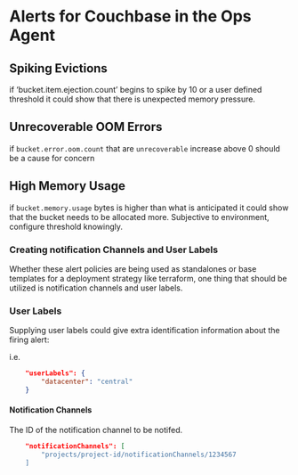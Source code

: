 # Alerts for Couchbase in the Ops Agent

## Spiking Evictions

if ‘bucket.item.ejection.count’ begins to spike by 10 or a user defined threshold it could show that there is unexpected memory pressure.

## Unrecoverable OOM Errors

if `bucket.error.oom.count` that are `unrecoverable` increase above 0 should be a cause for concern

## High Memory Usage

if `bucket.memory.usage` bytes is higher than what is anticipated it could show that the bucket needs to be allocated more. Subjective to environment, configure threshold knowingly.

### Creating notification Channels and User Labels

Whether these alert policies are being used as standalones or base templates for a deployment strategy like terraform, one thing that should be utilized is notification channels and user labels.

### User Labels

Supplying user labels could give extra identification information about the firing alert:

i.e.

```json
    "userLabels": {
        "datacenter": "central"
    }
```

#### Notification Channels

The ID of the notification channel to be notifed.

```json
    "notificationChannels": [
        "projects/project-id/notificationChannels/1234567
    ]
```
